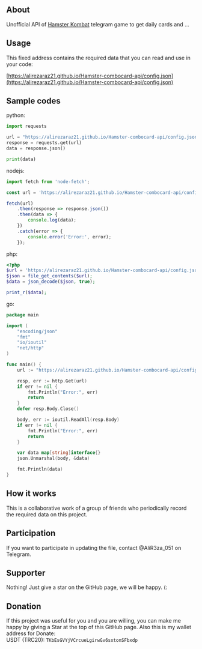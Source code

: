 ## About
Unofficial API of [Hamster Kombat](https://t.me/Hamster_kombat_bot/start?startapp=kentId241876313) telegram game to get daily cards and ...

## Usage
This fixed address contains the required data that you can read and use in your code:

[https://alirezaraz21.github.io/Hamster-combocard-api/config.json](https://alirezaraz21.github.io/Hamster-combocard-api/config.json)

## Sample codes

python:
```python
import requests

url = "https://alirezaraz21.github.io/Hamster-combocard-api/config.json"
response = requests.get(url)
data = response.json()

print(data)
```

nodejs:
```js
import fetch from 'node-fetch';

const url = 'https://alirezaraz21.github.io/Hamster-combocard-api/config.json';

fetch(url)
    .then(response => response.json())
    .then(data => {
        console.log(data);
    })
    .catch(error => {
        console.error('Error:', error);
    });
```

php:
```php
<?php
$url = 'https://alirezaraz21.github.io/Hamster-combocard-api/config.json';
$json = file_get_contents($url);
$data = json_decode($json, true);

print_r($data);
```

go:
```go
package main

import (
	"encoding/json"
	"fmt"
	"io/ioutil"
	"net/http"
)

func main() {
	url := "https://alirezaraz21.github.io/Hamster-combocard-api/config.json"

	resp, err := http.Get(url)
	if err != nil {
		fmt.Println("Error:", err)
		return
	}
	defer resp.Body.Close()

	body, err := ioutil.ReadAll(resp.Body)
	if err != nil {
		fmt.Println("Error:", err)
		return
	}

	var data map[string]interface{}
	json.Unmarshal(body, &data)

	fmt.Println(data)
}
```

## How it works
This is a collaborative work of a group of friends who periodically record the required data on this project.

## Participation
If you want to participate in updating the file, contact @AliR3za_051 on Telegram.

## Supporter
Nothing! Just give a star on the GitHub page, we will be happy. (:

## Donation
If this project was useful for you and you are willing, you can make me happy by giving a Star at the top of this GitHub page. Also this is my wallet address for Donate: \
USDT (TRC20): `TKbEsGVYjVCrcueLgirwGv6sxtonSFbxdp`
